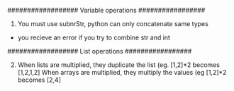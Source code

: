 ################## Variable operations #################

1. You must use subnrStr, python can only concatenate same types 
 - you recieve an error if you try to combine str and int 
 
 ################## List operations #################
 
 2. When lists are multiplied, they duplicate the list (eg. [1,2]*2 becomes [1,2,1,2]
    When arrays are multiplied, they multiply the values (eg [1,2]*2 becomes [2,4] 
    
 
